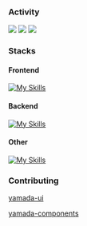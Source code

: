 <h3>
  Activity
</h3>
  
![](https://github-readme-stats.vercel.app/api?username=taku10101&theme=github&show_icons=ture)
![](http://github-profile-summary-cards.vercel.app/api/cards/repos-per-language?username=taku10101&theme=github)
![](http://github-profile-summary-cards.vercel.app/api/cards/profile-details?username=taku10101&theme=github)

<h3>
  Stacks
</h3>


<h4>
  Frontend
</h4>



[![My Skills](https://skillicons.dev/icons?i=ts,react,nextjs,graphql,apollo,sass,tailwind,materialui)](https://skillicons.dev)



<h4>
  Backend
</h4>


[![My Skills](https://skillicons.dev/icons?i=ts,nodejs,nestjs,express,kotlin,go,postgres,prisma,ruby,rails,py,django)](https://skillicons.dev)



<h4>
  Other
</h4>


[![My Skills](https://skillicons.dev/icons?i=firebase,supabase,vercel,webpack,docker,postman)](https://skillicons.dev)


<h3>
Contributing
</h3>

<a href="https://github.com/yamada-ui/yamada-ui" >
<p>
yamada-ui
</p>
</a>
  
<a href="https://github.com/yamada-ui/yamada-components" >
<p>
yamada-components</p>
</a>


